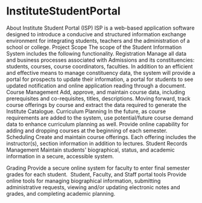 # InstituteStudentPortal

About Institute Student Portal (ISP)
ISP is a web-based application software designed to introduce a conducive and structured information exchange environment for integrating students, teachers and the administration of a school or college.
Project Scope
The scope of the Student Information System includes the following functionality.
Registration
Manage all data and business processes associated with Admissions and its constituencies: students, courses, course coordinators, faculties. In addition to an efficient and effective means to manage constituency data, the system will provide a portal for prospects to update their information, a portal for students to see updated notification and online application reading through a document.
Course Management
Add, approve, and maintain course data, including prerequisites and co-requisites, titles, descriptions. Moving forward, track course offerings by course and extract the data required to generate the Institute Catalogue.
Curriculum Planning
In the future, as course requirements are added to the system, use potential/future course demand data to enhance curriculum planning as well. Provide online capability for adding and dropping courses at the beginning of each semester.
Scheduling
Create and maintain course offerings. Each offering includes the instructor(s), section information in addition to lectures.
Student Records Management
Maintain students' biographical, status, and academic information in a secure, accessible system.

Grading
Provide a secure online system for faculty to enter final semester grades for each student. 
Student, Faculty, and Staff portal tools
Provide online tools for managing biographical information, submitting administrative requests, viewing and/or updating electronic notes and grades, and completing academic planning. 
